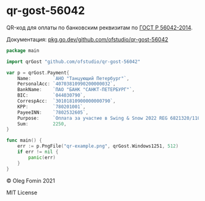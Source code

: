 # qr-gost-56042
QR-код для оплаты по банковским реквизитам по 
[ГОСТ Р 56042-2014](https://files.stroyinf.ru/Data2/1/4293771/4293771168.htm).

Документация: [pkg.go.dev/github.com/ofstudio/qr-gost-56042](https://pkg.go.dev/github.com/ofstudio/qr-gost-56042)

```go
package main

import qrGost "github.com/ofstudio/qr-gost-56042"

var p = qrGost.Payment{
	Name:        `АНО "Танцующий Петербург"`,
	PersonalAcc: `40703810990200000032`,
	BankName:    `ПАО "БАНК "САНКТ-ПЕТЕРБУРГ"`,
	BIC:         `044030790`,
	CorrespAcc:  `30101810900000000790`,
	KPP:         `780201001`,
	PayeeINN:    `7802532605`,
	Purpose:     `Оплата за участие в Swing & Snow 2022 REG 6821320/1106`,
	Sum:         2250,
}

func main() {
	err := p.PngFile("qr-example.png", qrGost.Windows1251, 512) 
	if err != nil {
		panic(err)
	}
}
```

© Oleg Fomin 2021

MIT License
